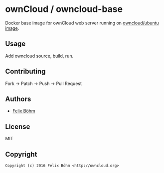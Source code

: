 # ownCloud / owncloud-base

Docker base image for ownCloud web server running on
[owncloud/ubuntu image](https://hub.docker.com/r/owncloud/ubuntu/).


## Usage

Add owncloud source, build, run.

## Contributing

Fork -> Patch -> Push -> Pull Request


## Authors

* [Felix Böhm](https://github.com/felixboehm)


## License

MIT


## Copyright

```
Copyright (c) 2016 Felix Böhm <http://owncloud.org>
```
